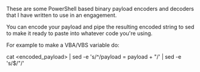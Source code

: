 These are some PowerShell based binary payload encoders and decoders that I have written to use in an engagement.

You can encode your payload and pipe the resulting encoded string to sed to make it ready to paste into whatever code you're using.

For example to make a VBA/VBS variable do:

cat <encoded_payload> | sed -e 's/^/payload \= payload \+ \"/' | sed -e 's/$/\"/'
